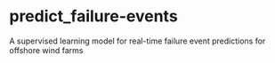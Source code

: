 # predict_failure-events
A supervised learning model for real-time failure event predictions for offshore wind farms
